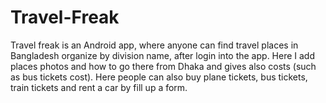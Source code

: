 # Travel-Freak
Travel freak is an Android app, where anyone can find travel places in Bangladesh organize by division name, after login into the app. Here I add places photos and how to go there from Dhaka and gives also costs (such as bus tickets cost). Here people can also buy plane tickets, bus tickets, train tickets and rent a car by fill up a form.
